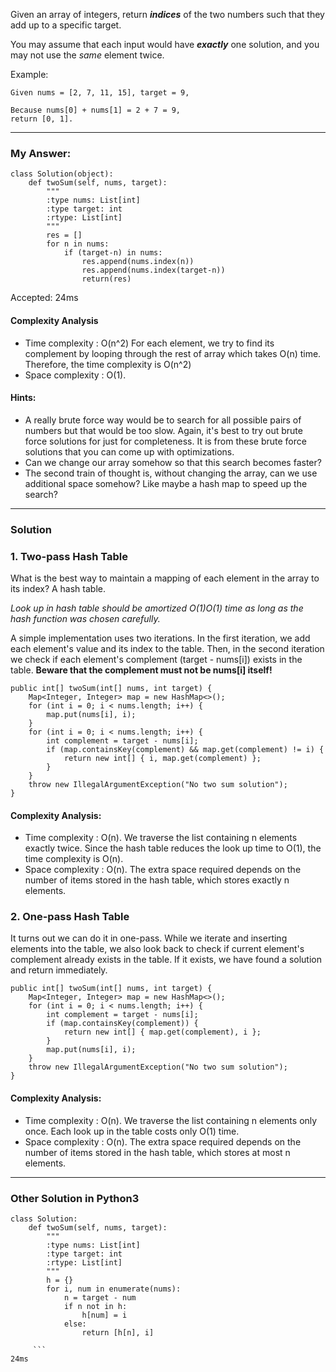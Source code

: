 Given an array of integers, return _**indices**_ of the two numbers such that they add up to a specific target.

You may assume that each input would have _**exactly**_ one solution, and you may not use the _same_ element twice.

Example:
```
Given nums = [2, 7, 11, 15], target = 9,

Because nums[0] + nums[1] = 2 + 7 = 9,
return [0, 1].
```

---
### My Answer:
```
class Solution(object):
    def twoSum(self, nums, target):
        """
        :type nums: List[int]
        :type target: int
        :rtype: List[int]
        """
        res = []
        for n in nums:
            if (target-n) in nums:
                res.append(nums.index(n))
                res.append(nums.index(target-n))
                return(res)
```
Accepted: 24ms

#### Complexity Analysis
- Time complexity : O(n^2)  For each element, we try to find its complement by looping through the rest of array which takes O(n) time. Therefore, the time complexity is O(n^2)
- Space complexity : O(1).

#### Hints:
- A really brute force way would be to search for all possible pairs of numbers but that would be too slow. Again, it's best to try out brute force solutions for just for completeness. It is from these brute force solutions that you can come up with optimizations.
- Can we change our array somehow so that this search becomes faster?
- The second train of thought is, without changing the array, can we use additional space somehow? Like maybe a hash map to speed up the search?

---
### Solution
### 1. Two-pass Hash Table
What is the best way to maintain a mapping of each element in the array to its index? A hash table.

_Look up in hash table should be amortized O(1)O(1) time as long as the hash function was chosen carefully._

A simple implementation uses two iterations. In the first iteration, we add each element's value and its index to the table. 
Then, in the second iteration we check if each element's complement (target - nums[i]) exists in the table. 
**Beware that the complement must not be nums[i] itself!**

```
public int[] twoSum(int[] nums, int target) {
    Map<Integer, Integer> map = new HashMap<>();
    for (int i = 0; i < nums.length; i++) {
        map.put(nums[i], i);
    }
    for (int i = 0; i < nums.length; i++) {
        int complement = target - nums[i];
        if (map.containsKey(complement) && map.get(complement) != i) {
            return new int[] { i, map.get(complement) };
        }
    }
    throw new IllegalArgumentException("No two sum solution");
}
```
#### Complexity Analysis:
- Time complexity : O(n). We traverse the list containing n elements exactly twice. 
Since the hash table reduces the look up time to O(1), the time complexity is O(n).
- Space complexity : O(n). The extra space required depends on the number of items stored in the hash table, which stores exactly n elements.

### 2. One-pass Hash Table
It turns out we can do it in one-pass. While we iterate and inserting elements into the table, we also look back to check if current element's complement already exists in the table. If it exists, we have found a solution and return immediately.
```
public int[] twoSum(int[] nums, int target) {
    Map<Integer, Integer> map = new HashMap<>();
    for (int i = 0; i < nums.length; i++) {
        int complement = target - nums[i];
        if (map.containsKey(complement)) {
            return new int[] { map.get(complement), i };
        }
        map.put(nums[i], i);
    }
    throw new IllegalArgumentException("No two sum solution");
}
```
#### Complexity Analysis:
- Time complexity : O(n). We traverse the list containing n elements only once. Each look up in the table costs only O(1) time.
- Space complexity : O(n). The extra space required depends on the number of items stored in the hash table, which stores at most n elements.

---
### Other Solution in Python3
```
class Solution:
    def twoSum(self, nums, target):
        """
        :type nums: List[int]
        :type target: int
        :rtype: List[int]
        """
        h = {}
        for i, num in enumerate(nums):
            n = target - num
            if n not in h:
                h[num] = i
            else:
                return [h[n], i]
                
     ```
24ms

